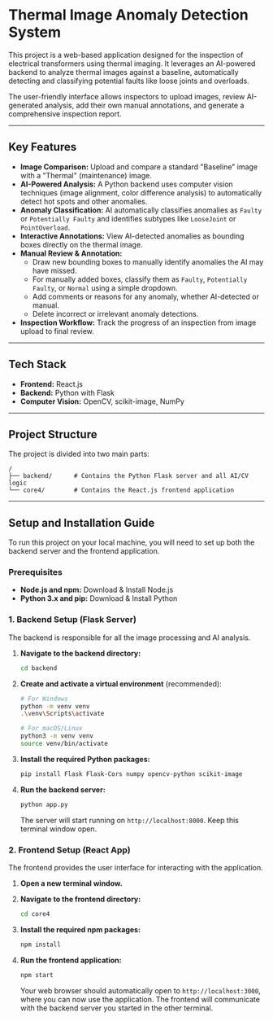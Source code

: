 # Thermal Image Anomaly Detection System

This project is a web-based application designed for the inspection of electrical transformers using thermal imaging. It leverages an AI-powered backend to analyze thermal images against a baseline, automatically detecting and classifying potential faults like loose joints and overloads.

The user-friendly interface allows inspectors to upload images, review AI-generated analysis, add their own manual annotations, and generate a comprehensive inspection report.

---

## Key Features

- **Image Comparison:** Upload and compare a standard "Baseline" image with a "Thermal" (maintenance) image.
- **AI-Powered Analysis:** A Python backend uses computer vision techniques (image alignment, color difference analysis) to automatically detect hot spots and other anomalies.
- **Anomaly Classification:** AI automatically classifies anomalies as `Faulty` or `Potentially Faulty` and identifies subtypes like `LooseJoint` or `PointOverload`.
- **Interactive Annotations:** View AI-detected anomalies as bounding boxes directly on the thermal image.
- **Manual Review & Annotation:**
    - Draw new bounding boxes to manually identify anomalies the AI may have missed.
    - For manually added boxes, classify them as `Faulty`, `Potentially Faulty`, or `Normal` using a simple dropdown.
    - Add comments or reasons for any anomaly, whether AI-detected or manual.
    - Delete incorrect or irrelevant anomaly detections.
- **Inspection Workflow:** Track the progress of an inspection from image upload to final review.

---

## Tech Stack

- **Frontend:** React.js
- **Backend:** Python with Flask
- **Computer Vision:** OpenCV, scikit-image, NumPy

---

## Project Structure

The project is divided into two main parts:

```
/
├── backend/      # Contains the Python Flask server and all AI/CV logic
└── core4/        # Contains the React.js frontend application
```

---

## Setup and Installation Guide

To run this project on your local machine, you will need to set up both the backend server and the frontend application.

### Prerequisites

- **Node.js and npm:** Download & Install Node.js
- **Python 3.x and pip:** Download & Install Python

### 1. Backend Setup (Flask Server)

The backend is responsible for all the image processing and AI analysis.

1.  **Navigate to the backend directory:**
    ```bash
    cd backend
    ```

2.  **Create and activate a virtual environment** (recommended):
    ```bash
    # For Windows
    python -m venv venv
    .\venv\Scripts\activate

    # For macOS/Linux
    python3 -m venv venv
    source venv/bin/activate
    ```

3.  **Install the required Python packages:**
    ```bash
    pip install Flask Flask-Cors numpy opencv-python scikit-image
    ```

4.  **Run the backend server:**
    ```bash
    python app.py
    ```

    The server will start running on `http://localhost:8000`. Keep this terminal window open.

### 2. Frontend Setup (React App)

The frontend provides the user interface for interacting with the application.

1.  **Open a new terminal window.**

2.  **Navigate to the frontend directory:**
    ```bash
    cd core4
    ```

3.  **Install the required npm packages:**
    ```bash
    npm install
    ```

4.  **Run the frontend application:**
    ```bash
    npm start
    ```

    Your web browser should automatically open to `http://localhost:3000`, where you can now use the application. The frontend will communicate with the backend server you started in the other terminal.
